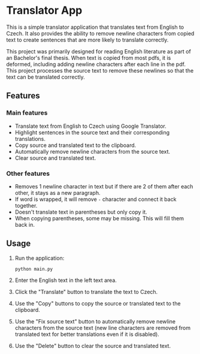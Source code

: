 # Translator App

This is a simple translator application that translates text from English to Czech. It also provides the ability to remove newline characters from copied text to create sentences that are more likely to translate correctly.

This project was primarily designed for reading English literature as part of an Bachelor's final thesis. When text is copied from most pdfs, it is deformed, including adding newline characters after each line in the pdf. This project processes the source text to remove these newlines so that the text can be translated correctly.

## Features

### Main features

- Translate text from English to Czech using Google Translator.
- Highlight sentences in the source text and their corresponding translations.
- Copy source and translated text to the clipboard.
- Automatically remove newline characters from the source text.
- Clear source and translated text.

### Other features

- Removes 1 newline character in text but if there are 2 of them after each other, it stays as a new paragraph.
- If word is wrapped, it will remove `-` character and connect it back together.
- Doesn't translate text in parentheses but only copy it.
- When copying parentheses, some may be missing. This will fill them back in.

## Usage

1. Run the application:
    ```
    python main.py
    ```
    
2. Enter the English text in the left text area.

3. Click the "Translate" button to translate the text to Czech.

4. Use the "Copy" buttons to copy the source or translated text to the clipboard.

5. Use the "Fix source text" button to automatically remove newline characters from the source text (new line characters are removed from translated text for better translations even if it is disabled).

6. Use the "Delete" button to clear the source and translated text.
